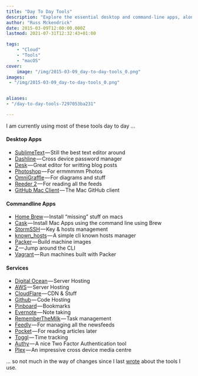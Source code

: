 ```yaml
---
title: "Day To Day Tools"
description: "Explore the essential desktop and command-line apps, along with services, utilized daily, including SublimeText, Dashlane, GitHub, Digital Ocean, and more, for efficient productivity and management."
author: "Russ Mckendrick"
date: 2015-03-09T12:00:00.000Z
lastmod: 2021-07-31T12:32:43+01:00

tags:
    - "Cloud"
    - "Tools"
    - "macOS"
cover:
    image: "/img/2015-03-09_day-to-day-tools_0.png" 
images:
 - "/img/2015-03-09_day-to-day-tools_0.png"


aliases:
- "/day-to-day-tools-7297053ba231"

---
```


I am currently using most of these tools day to day …

#### Desktop Apps

- [SublimeText](http://www.sublimetext.com) — Still the best text editor around
- [Dashline](https://www.dashlane.com/) — Cross device password manager
- [Desk](http://desk.pm) — Great editor for writting blog posts
- [Photoshop](http://www.photoshop.com/products/photoshop) — For ermmmmm Photos
- [OmniGraffle](https://www.omnigroup.com/omnigraffle) — For diagrams and stuff
- [Reeder 2](http://reederapp.com/mac/) — For reading all the feeds
- [GitHub Mac Client](http://mac.github.com) — The Mac GitHub client

#### Commandline Apps

- [Home Brew](http://brew.sh) — Install “missing” stuff on macs
- [Cask](http://caskroom.io/) — Install Mac Apps using the command line using Brew
- [StormSSH](https://github.com/emre/storm) — Key & hosts management
- [known_hosts](https://github.com/markmcconachie/known_hosts) — A simple cli known hosts manager
- [Packer](http://www.packer.io) — Build machine images
- [Z](https://github.com/rupa/z) — Jump around the CLI
- [Vagrant](https://www.vagrantup.com) — Run machines built with Packer

#### Services

- [Digital Ocean](https://www.digitalocean.com/?refcode=52ec4dc3647e) — Server Hosting
- [AWS](http://aws.amazon.com) — Server Hosting
- [CloudFlare](https://www.cloudflare.com) — CDN & Stuff
- [Github](https://github.com/russmckendrick) — Code Hosting
- [Pinboard](https://pinboard.in/) — Bookmarks
- [Evernote](https://www.evernote.com/) — Note taking
- [RememberTheMilk](https://www.rememberthemilk.com/) — Task management
- [Feedly](http://feedly.com/) — For managing all the newsfeeds
- [Pocket](http://getpocket.com/) — For reading articles later
- [Toggl](https://www.toggl.com/) — Time tracking
- [Authy](https://www.authy.com/) — A nice Two Factor Authentication tool
- [Plex](http://plex.tv/) — An impressive cross device media centre

… so not much in the way of changes since I last [wrote](/2014/07/27/whats-toolbox/ "What’s in the toolbox?") about the tools I use.
